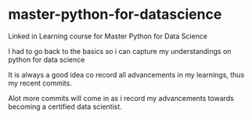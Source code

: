 # master-python-for-datascience
Linked in Learning course for Master Python for Data Science

I had to go back to the basics so i can capture my understandings on python for data science

It is always a good idea co record all advancements in my learnings, thus my recent commits. 

Alot more commits will come in as i record my advancements towards becoming a certified data scientist. 
